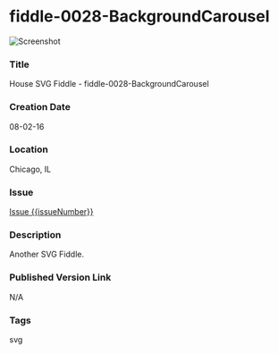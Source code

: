 fiddle-0028-BackgroundCarousel
======

![Screenshot](screenshot.png)


### Title

House SVG Fiddle - fiddle-0028-BackgroundCarousel


### Creation Date

08-02-16


### Location

Chicago, IL


### Issue

[Issue {{issueNumber}}](https://github.com/bradyhouse/house/issues/{{issueNumber}})


### Description

Another SVG Fiddle.


### Published Version Link

N/A


### Tags

svg
